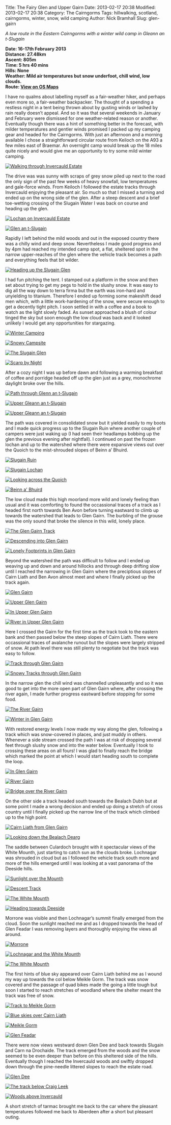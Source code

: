 Title: The Fairy Glen and Upper Gairn
Date: 2013-02-17 20:38
Modified: 2013-02-17 20:38
Category:  The Cairngorms
Tags: hillwalking, scotland, cairngorms, winter, snow, wild camping
Author: Nick Bramhall
Slug: glen-gairn

_A low route in the Eastern Cairngorms with a winter wild camp in Gleann an t-Slugain_

**Date: 16-17th February 2013  
Distance: 27.48km  
Ascent: 805m  
Time: 5 hrs 40 mins    
Hills:  None   
Weather: Mild air temperatures but snow underfoot, chill wind, low clouds.  
Route: [View on OS Maps](https://www.invertedworld.co.uk/trip/201)**

I have no qualms about labelling myself as a fair-weather hiker, and perhaps even more so, a fair-weather backpacker. The thought of a spending a restless night in a tent being thrown about by gusting winds or lashed by rain really doesn’t appeal. And so it was that several weekends in January and February were dismissed for one weather-related reason or another. Eventually though there was a hint of something better in the forecast, with milder temperatures and gentler winds promised I packed up my camping gear and headed for the Cairngorms. With just an afternoon and a morning available I chose a straightforward circular route from Keiloch on the A93 a few miles east of Braemar. An overnight camp would break up the 18 miles quite nicely and would give me an opportunity to try some mild winter camping. 

[![Walking through Invercauld Estate](http://farm9.staticflickr.com/8509/8490655534_4a9ce6d127_b.jpg)](http://flic.kr/p/dWhQ5E "Walking through Invercauld Estate by Nick Bramhall, on Flickr")

<!--more-->

The drive was was sunny with scraps of grey snow piled up next to the road the only sign of the past few weeks of heavy snowfall, low temperatures and gale-force winds. From Keiloch I followed the estate tracks through Invercauld enjoying the pleasant air. So much so that I missed a turning and ended up on the wrong side of the glen. After a steep descent and a brief toe-wetting crossing of the Slugain Water I was back on course and heading up the glen. 

[![Lochan on Invercauld Estate](http://farm9.staticflickr.com/8246/8490659012_9f1f85f07f_b.jpg)](http://flic.kr/p/dWhR7C "Lochan on Invercauld Estate by Nick Bramhall, on Flickr")

[![Glen an t-Slugain](http://farm9.staticflickr.com/8225/8490652120_880a72268d_b.jpg)](http://flic.kr/p/dWhP4N "Glen an t-Slugain by Nick Bramhall, on Flickr")

Rapidly I left behind the mild woods and out in the exposed country there was a chilly wind and deep snow. Nevertheless I made good progress and by 4pm had reached my intended camp spot, a flat, sheltered spot in the narrow upper-reaches of the glen where the vehicle track becomes a path and everything feels that bit wilder.

[![Heading up the Slugain Glen](http://farm9.staticflickr.com/8250/8490649920_22484a4f1e_b.jpg)](http://flic.kr/p/dWhNpS "Heading up the Slugain Glen by Nick Bramhall, on Flickr")

I had fun pitching the tent. I stamped out a platform in the snow and then set about trying to get my pegs to hold in the slushy snow. It was easy to dig all the way down to terra firma but the earth was iron-hard and unyielding to titanium. Therefore I ended up forming some makeshift dead men which, with a little work-hardening of the snow, were secure enough to get a decently tight pitch. I soon settled in with a coffee and a book to watch as the light slowly faded. As sunset approached a blush of colour tinged the sky but soon enough the low cloud was back and it looked unlikely I would get any opportunities for stargazing.

[![Winter Camping](http://farm9.staticflickr.com/8096/8489542925_c966d40501_b.jpg)](http://flic.kr/p/dWc8kK "Winter Camping by Nick Bramhall, on Flickr")

[![Snowy Campsite](http://farm9.staticflickr.com/8520/8485937841_5d113837a4_b.jpg)](http://flic.kr/p/dVSDF8 "Snowy Campsite by Nick Bramhall, on Flickr")

[![The Slugain Glen](http://farm9.staticflickr.com/8516/8489541075_b051725099_b.jpg)](http://flic.kr/p/dWc7MR "The Slugain Glen by Nick Bramhall, on Flickr")

[![Scarp by Night](http://farm9.staticflickr.com/8383/8482966406_eb255ffb49_b.jpg)](http://flic.kr/p/dVBqnu "Scarp by Night by Nick Bramhall, on Flickr")

After a cozy night I was up before dawn and following a warming breakfast of coffee and porridge headed off up the glen just as a grey, monochrome daylight broke over the hills.

[![Path through Glenn an t-Slugain](http://farm9.staticflickr.com/8380/8500773387_702c604e85_b.jpg)](http://flic.kr/p/dXbFLp "Path through Glenn an t-Slugain by Nick Bramhall, on Flickr")

[![Upper Gleann an t-Slugain](http://farm9.staticflickr.com/8508/8501878574_c855e4633f_b.jpg)](http://flic.kr/p/dXhmim "Upper Gleann an t-Slugain by Nick Bramhall, on Flickr")

[![Upper Gleann an t-Slugain](http://farm9.staticflickr.com/8519/8501876034_574c684429_b.jpg)](http://flic.kr/p/dXhkxy "Upper Gleann an t-Slugain by Nick Bramhall, on Flickr")

The path was covered in consolidated snow but it yielded easily to my boots and I made quick progress up to the Slugain Ruin where another couple of campers were just waking up (I had seen their headlamps bobbing up the glen the previous evening after nightfall). I continued on past the frozen lochan and up to the watershed where there were expansive views out over the Quoich to the mist-shrouded slopes of Beinn a’ Bhuird.

[![Slugain Ruin](http://farm9.staticflickr.com/8247/8501876588_428a56ca1f_b.jpg)](http://flic.kr/p/dXhkH7 "Slugain Ruin by Nick Bramhall, on Flickr")

[![Slugain Lochan](http://farm9.staticflickr.com/8240/8500769397_29808d6409_b.jpg)](http://flic.kr/p/dXbEzB "Slugain Lochan by Nick Bramhall, on Flickr")

[![Looking across the Quoich](http://farm9.staticflickr.com/8528/8481931993_32c70f72ba_b.jpg)](http://flic.kr/p/dVw7SM "Looking across the Quoich by Nick Bramhall, on Flickr")

[![Beinn a' Bhuird](http://farm9.staticflickr.com/8528/8501873416_cd2c9cf465_b.jpg)](http://flic.kr/p/dXhjLq "Beinn a' Bhuird by Nick Bramhall, on Flickr")

The low cloud made this high moorland more wild and lonely feeling than usual and it was comforting to found the occassional traces of a track as I headed first north towards Ben Avon before turning eastward to climb up towards the watershed that leads to Glen Gairn. The burbling of the grouse was the only sound that broke the silence in this wild, lonely place.

[![The Glen Gairn Track](http://farm9.staticflickr.com/8530/8500761885_b627720e23_b.jpg)](http://flic.kr/p/dXbCm6 "The Glen Gairn Track by Nick Bramhall, on Flickr")

[![Descending into Glen Gairn](http://farm9.staticflickr.com/8234/8500757511_c95fbb7bf1_b.jpg)](http://flic.kr/p/dXbB3F "Descending into Glen Gairn by Nick Bramhall, on Flickr")

[![Lonely Footprints in Glen Gairn](http://farm9.staticflickr.com/8231/8500759307_c9d49efe0e_b.jpg)](http://flic.kr/p/dXbBzD "Lonely Footprints in Glen Gairn by Nick Bramhall, on Flickr")

Beyond the watershed the path was difficult to follow and I ended up weaving up and down and around hillocks and through deep drifting slow until I reached the narrowing in Glen Gairn where the preciptious slopes of Cairn Liath and Ben Avon almost meet and where I finally picked up the track again.

[![Glen Gairn](http://farm9.staticflickr.com/8370/8500754077_acd1f94309_b.jpg)](http://flic.kr/p/dXbA2t "Glen Gairn by Nick Bramhall, on Flickr")

[![Upper Glen Gairn](http://farm9.staticflickr.com/8523/8500752435_5962296c91_b.jpg)](http://flic.kr/p/dXbzxa "Upper Glen Gairn by Nick Bramhall, on Flickr")

[![In Upper Glen Gairn](http://farm9.staticflickr.com/8227/8484147031_633e814f14_b.jpg)](http://flic.kr/p/dVHtk6 "In Upper Glen Gairn by Nick Bramhall, on Flickr")

[![River in Upper Glen Gairn](http://farm9.staticflickr.com/8385/8501859342_cfa67a6561_b.jpg)](http://flic.kr/p/dXhfzL "River in Upper Glen Gairn by Nick Bramhall, on Flickr")

Here I crossed the Gairn for the first time as the track took to the eastern bank and then passed below the steep slopes of Cairn Liath. There were occassional traces of avalanche runout but the slopes were largely stripped of snow. At path level there was still plenty to negotiate but the track was easy to follow.

[![Track through Glen Gairn](http://farm9.staticflickr.com/8107/8500747967_a75203a254_b.jpg)](http://flic.kr/p/dXbyd8 "Track through Glen Gairn by Nick Bramhall, on Flickr")

[![Snowy Tracks through Glen Gairn](http://farm9.staticflickr.com/8252/8501849448_75a3d7ccc4_b.jpg)](http://flic.kr/p/dXhcDb "Snowy Tracks through Glen Gairn by Nick Bramhall, on Flickr")

In the narrow glen the chill wind was channelled unpleasantly and so it was good to get into the more open part of Glen Gairn where, after crossing the river again, I made further progress eastward before stopping for some food.

[![The River Gairn](http://farm9.staticflickr.com/8250/8501850608_6d7983a79a_b.jpg)](http://flic.kr/p/dXhcZb "The River Gairn by Nick Bramhall, on Flickr")

[![Winter in Glen Gairn](http://farm9.staticflickr.com/8108/8501930714_581a8d601a_b.jpg)](http://flic.kr/p/dXhBNj "Winter in Glen Gairn by Nick Bramhall, on Flickr")

With restored energy levels I now made my way along the glen, following a track which was snow-covered in places, and just muddy in others. Whenever a side stream crossed the path I was at risk of dropping several feet through slushy snow and into the water below. Eventually I took to crossing these areas on all fours! I was glad to finally reach the bridge which marked the point at which I would start heading south to complete the loop.

[![In Glen Gairn](http://farm9.staticflickr.com/8522/8500819183_cb201c23f6_b.jpg)](http://flic.kr/p/dXbVnZ "In Glen Gairn by Nick Bramhall, on Flickr")

[![River Gairn](http://farm9.staticflickr.com/8514/8485935805_c383b23aac_b.jpg)](http://flic.kr/p/dVSD52 "River Gairn by Nick Bramhall, on Flickr")

[![Bridge over the River Gairn](http://farm9.staticflickr.com/8382/8500818121_3b3bb0ce41_b.jpg)](http://flic.kr/p/dXbV4F "Bridge over the River Gairn by Nick Bramhall, on Flickr")

On the other side a track headed south towards the Bealach Dubh but at some point I made a wrong decision and ended up doing a stretch of cross country until I finally picked up the narrow line of the track which climbed up to the high point.

[![Cairn Liath from Glen Gairn](http://farm9.staticflickr.com/8241/8501922358_9abae10bde_b.jpg)](http://flic.kr/p/dXhzjf "Cairn Liath from Glen Gairn by Nick Bramhall, on Flickr")

[![Looking down the Bealach Dearg](http://farm9.staticflickr.com/8088/8501917314_802cb051e2_b.jpg)](http://flic.kr/p/dXhxPh "Looking down the Bealach Dearg by Nick Bramhall, on Flickr")

The saddle between Culardoch brought with it spectacular views of the White Mounth, just starting to catch sun as the clouds broke. Lochnagar was shrouded in cloud but as I followed the vehicle track south more and more of the hills emerged until I was looking at a vast panorama of the Deeside hills.

[![Sunlight over the Mounth](http://farm9.staticflickr.com/8107/8500812025_c2f9d05520_b.jpg)](http://flic.kr/p/dXbTfz "Sunlight over the Mounth by Nick Bramhall, on Flickr")

[![Descent Track](http://farm9.staticflickr.com/8105/8501912752_fa907995aa_b.jpg)](http://flic.kr/p/dXhwsC "Descent Track by Nick Bramhall, on Flickr")

[![The White Mounth](http://farm9.staticflickr.com/8093/8501911948_2fa5953757_b.jpg)](http://flic.kr/p/dXhwdL "The White Mounth by Nick Bramhall, on Flickr")

[![Heading towards Deeside](http://farm9.staticflickr.com/8507/8501909974_7bf7176069_b.jpg)](http://flic.kr/p/dXhvCJ "Heading towards Deeside by Nick Bramhall, on Flickr")

Morrone was visible and then Lochnagar’s summit finally emerged from the cloud. Soon the sunlight reached me and as I dropped towards the head of Glen Feadar I was removing layers and thoroughly enjoying the views all around.

[![Morrone](http://farm9.staticflickr.com/8231/8501908162_ecafdcd9d6_b.jpg)](http://flic.kr/p/dXhv6u "Morrone by Nick Bramhall, on Flickr")

[![Lochnagar and the White Mounth](http://farm9.staticflickr.com/8515/8500797839_f622da1b29_b.jpg)](http://flic.kr/p/dXbP2Z "Lochnagar and the White Mounth by Nick Bramhall, on Flickr")

[![The White Mounth](http://farm9.staticflickr.com/8523/8487030124_913726dda3_b.jpg)](http://flic.kr/p/dVYfnA "The White Mounth by Nick Bramhall, on Flickr")

The first hints of blue sky appeared over Cairn Liath behind me as I wound my way up towards the col below Meikle Gorm. The track was snow covered and the passage of quad bikes made the going a little tough but soon I started to reach stretches of woodland where the shelter meant the track was free of snow.

[![Track to Meikle Gorm](http://farm9.staticflickr.com/8508/8501902400_d6c0dfb602_b.jpg)](http://flic.kr/p/dXhto9 "Track to Meikle Gorm by Nick Bramhall, on Flickr")

[![Blue skies over Cairn Liath](http://farm9.staticflickr.com/8530/8501898884_af7744a48d_b.jpg)](http://flic.kr/p/dXhskw "Blue skies over Cairn Liath by Nick Bramhall, on Flickr")

[![Meikle Gorm](http://farm9.staticflickr.com/8086/8500792633_9cf81dd5a7_b.jpg)](http://flic.kr/p/dXbMue "Meikle Gorm by Nick Bramhall, on Flickr")

[![Glen Feadar](http://farm9.staticflickr.com/8231/8500786513_9ff6ca7242_b.jpg)](http://flic.kr/p/dXbKEH "Glen Feadar by Nick Bramhall, on Flickr")

There were now views westward down Glen Dee and back towards Slugain and Carn na Drochaide. The track emerged from the woods and the snow seemed to be even deeper than before on this sheltered side of the hills. Eventually though I reached the Invercauld woods and swiftly dropped down through the pine-needle littered slopes to reach the estate road.

[![Glen Dee](http://farm9.staticflickr.com/8242/8500784797_0a08aa5aa7_b.jpg)](http://flic.kr/p/dXbKa8 "Glen Dee by Nick Bramhall, on Flickr")

[![The track below Craig Leek](http://farm9.staticflickr.com/8085/8500781901_cbb330e1da_b.jpg)](http://flic.kr/p/dXbJic "The track below Craig Leek by Nick Bramhall, on Flickr")

[![Woods above Invercauld](http://farm9.staticflickr.com/8227/8500778159_98d5861540_b.jpg)](http://flic.kr/p/dXbHbF "Woods above Invercauld by Nick Bramhall, on Flickr")

A short stretch of tarmac brought me back to the car where the pleasant temperatures followed me back to Aberdeen after a short but pleasant outing.





